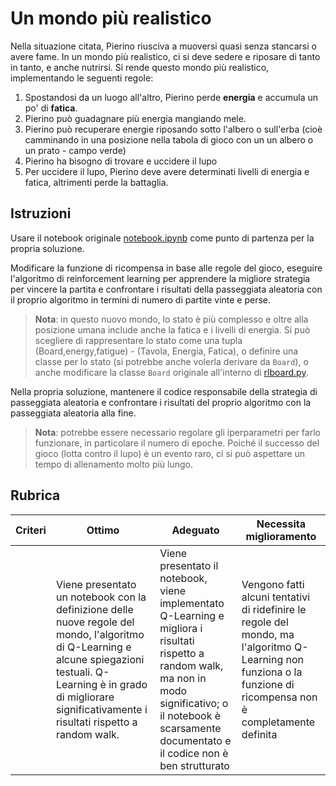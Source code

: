 # Un mondo più realistico

Nella situazione citata, Pierino riusciva a muoversi quasi senza stancarsi o avere fame. In un mondo più realistico, ci si deve sedere e riposare di tanto in tanto, e anche nutrirsi. Si rende questo mondo più realistico, implementando le seguenti regole:

1. Spostandosi da un luogo all'altro, Pierino perde **energia** e accumula un po' di **fatica**.
2. Pierino può guadagnare più energia mangiando mele.
3. Pierino può recuperare energie riposando sotto l'albero o sull'erba (cioè camminando in una posizione nella tabola di gioco con un un albero o un prato - campo verde)
4. Pierino ha bisogno di trovare e uccidere il lupo
5. Per uccidere il lupo, Pierino deve avere determinati livelli di energia e fatica, altrimenti perde la battaglia.

## Istruzioni

Usare il notebook originale [notebook.ipynb](../notebook.ipynb) come punto di partenza per la propria soluzione.

Modificare la funzione di ricompensa in base alle regole del gioco, eseguire l'algoritmo di reinforcement learning per apprendere la migliore strategia per vincere la partita e confrontare i risultati della passeggiata aleatoria con il proprio algoritmo in termini di numero di partite vinte e perse.

> **Nota**: in questo nuovo mondo, lo stato è più complesso e oltre alla posizione umana include anche la fatica e i livelli di energia. Si può scegliere di rappresentare lo stato come una tupla (Board,energy,fatigue) - (Tavola, Energia, Fatica), o definire una classe per lo stato (si potrebbe anche volerla derivare da `Board`), o anche modificare la classe `Board` originale all'interno di [rlboard.py](../rlboard.py).

Nella propria soluzione, mantenere il codice responsabile della strategia di passeggiata aleatoria e confrontare i risultati del proprio algoritmo con la passeggiata aleatoria alla fine.

> **Nota**: potrebbe essere necessario regolare gli iperparametri per farlo funzionare, in particolare il numero di epoche. Poiché il successo del gioco (lotta contro il lupo) è un evento raro, ci si può aspettare un tempo di allenamento molto più lungo.

## Rubrica

| Criteri | Ottimo | Adeguato | Necessita miglioramento |
| -------- | ----------------------------------------------------------------------------------------------------------------------------------------------------------------------------------------------------- | --------------------------------------------------------------------------------------------------------------------------------------------------------------------------------------- | ------------------------------------------------------------------------------------------------------------------------------------------ |
|          | Viene presentato un notebook con la definizione delle nuove regole del mondo, l'algoritmo di Q-Learning e alcune spiegazioni testuali. Q-Learning è in grado di migliorare significativamente i risultati rispetto a random walk. | Viene presentato il notebook, viene implementato Q-Learning e migliora i risultati rispetto a random walk, ma non in modo significativo; o il notebook è scarsamente documentato e il codice non è ben strutturato | Vengono fatti alcuni tentativi di ridefinire le regole del mondo, ma l'algoritmo Q-Learning non funziona o la funzione di ricompensa non è completamente definita |
